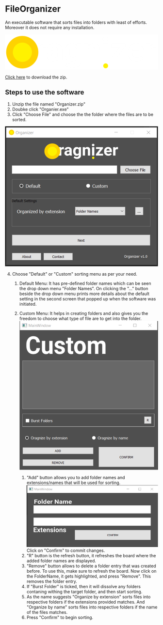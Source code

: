 # FileOrganizer
An executable software that sorts files into folders with least of efforts. Moreover it does not require any installation. 

![](img_data/052d765b-0249-4a2d-bf13-fdgdfgdf.png)

[Click here](https://google.com) to download the zip.


## Steps to use the software
1. Unzip the file named "Organizer.zip"
2. Doubke click "Organier.exe"
3. Click "Choose File" and choose the the folder where the files are to be sorted.


![](screenshots/1.png)


4. Choose "Default" or "Custom" sorting menu as per your need.
	1. Default Menu: It has pre-defined folder names which can be seen the drop down menu "Folder Names". On clicking the "..." button beside the drop down menu prints more details about the default setting in the second screen that popped up when the software was initiated.
	2. Custom Menu: It helps in creating folders and also gives you the freedom to choose what type of file are to get into the folder.
	![](screenshots/4.png)
	
		1. "Add" button allows you to add folder names and extensions/names that will be used for sorting.
		![](screenshots/5.png)
		Click on "Confirm" to commit changes.
		2. "R" button is the refresh button, it refreshes the board where the added folder names are displayed.
		3. "Remove" button allows to delete a folder entry that was created before. To use this, make sure to refresh the board. Now click on the FolderName, it gets highlighted, and press "Remove". This removes the folder entry. 
		4. If "Burst Folder" is ticked, then it will dissolve any folders contaning withing the target folder, and then start sorting.
		5. As the name suggests "Organize by extension" sorts files into respective folders if the extensions provided matches. And "Organize by name" sorts files into respective folders if the name of the files matches.
		6. Press "Confirm" to begin sorting.
